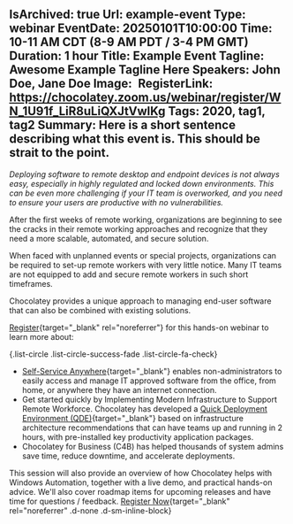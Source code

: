 IsArchived: true
Url: example-event
Type: webinar
EventDate: 20250101T10:00:00
Time: 10-11 AM CDT (8-9 AM PDT / 3-4 PM GMT)
Duration: 1 hour
Title: Example Event
Tagline: Awesome Example Tagline Here
Speakers: John Doe, Jane Doe
Image: <img class="lazy img-fluid" src="data:image/gif;base64,R0lGODlhAQABAIAAAAAAAP///yH5BAEAAAAALAAAAAABAAEAAAIBRAA7" data-src="/content/images/events/00.jpg" alt="Example Event" title="Example Event" />
RegisterLink: https://chocolatey.zoom.us/webinar/register/WN_1U91f_LiR8uLiQXJtVwlKg
Tags: 2020, tag1, tag2
Summary: Here is a short sentence describing what this event is. This should be strait to the point.
---
*Deploying software to remote desktop and endpoint devices is not always easy, especially in highly regulated and locked down environments. This can be even more challenging if your IT team is overworked, and you need to ensure your users are productive with no vulnerabilities.*

After the first weeks of remote working, organizations are beginning to see the cracks in their remote working approaches and recognize that they need a more scalable, automated, and secure solution.

When faced with unplanned events or special projects, organizations can be required to set-up remote workers with very little notice. Many IT teams are not equipped to add and secure remote workers in such short timeframes.

Chocolatey provides a unique approach to managing end-user software that can also be combined with existing solutions.

[Register](https://chocolatey.zoom.us/webinar/register/WN_1U91f_LiR8uLiQXJtVwlKg){target="_blank" rel="noreferrer"} for this hands-on webinar to learn more about:

{.list-circle .list-circle-success-fade .list-circle-fa-check}
* [Self-Service Anywhere](https://chocolatey.org/solutions/self-service-anywhere){target="_blank"} enables non-administrators to easily access and manage IT approved software from the office, from home, or anywhere they have an internet connection.
* Get started quickly by Implementing Modern Infrastructure to Support Remote Workforce. Chocolatey has developed a [Quick Deployment Environment (QDE)](https://chocolatey.org/docs/quick-deployment-environment){target="_blank"} based on infrastructure architecture recommendations that can have teams up and running in 2 hours, with pre-installed key productivity application packages.
* Chocolatey for Business (C4B) has helped thousands of system admins save time, reduce downtime, and accelerate deployments.

This session will also provide an overview of how Chocolatey helps with Windows Automation, together with a live demo, and practical hands-on advice. We'll also cover roadmap items for upcoming releases and have time for questions / feedback. [Register Now<i class="fas fa-angle-right"></i>](https://chocolatey.zoom.us/webinar/register/WN_1U91f_LiR8uLiQXJtVwlKg){target="_blank" rel="noreferrer" .d-none .d-sm-inline-block}